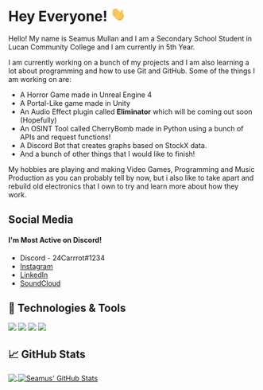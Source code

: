 <!-- More info, tips and tricks for making GitHub Profile README can be found in my article at https://towardsdatascience.com/build-a-stunning-readme-for-your-github-profile-9b80434fe5d7 -->

<!-- [![Header](https://raw.githubusercontent.com/SeamusMullan/SeamusMullan/master/readme_header.png "Header")](https://) -->

# Hey Everyone! <img src="https://raw.githubusercontent.com/SeamusMullan/SeamusMullan/master/wave.gif" width="30px">

Hello! My name is Seamus Mullan and I am a Secondary School Student in Lucan Community College and I am currently in 5th Year.

I am currently working on a bunch of my projects and I am also learning a lot about programming and how to use Git and GitHub.
Some of the things I am working on are:

- A Horror Game made in Unreal Engine 4
- A Portal-Like game made in Unity
- An Audio Effect plugin called **Eliminator** which will be coming out soon (Hopefully)
- An OSINT Tool called CherryBomb made in Python using a bunch of APIs and request functions!
- A Discord Bot that creates graphs based on StockX data.
- And a bunch of other things that I would like to finish!

My hobbies are playing and making Video Games, Programming and Music Production as you can probably tell by now, but i also like to take apart and rebuild old electronics that I own to try and learn more about how they work.

## Social Media
#### I'm Most Active on Discord!
- Discord - 24Carrrot#1234
- [Instagram](https://www.instagram.com/seamo.m/)
- [LinkedIn](https://www.linkedin.com/in/seamusmullan/)
- [SoundCloud](https://soundcloud.com/24Carrrot)
## 🔧 Technologies & Tools
![](https://img.shields.io/badge/Main_Language-Python-informational?style=for-the-badge&color=2bbc8a)
![](https://img.shields.io/badge/DAW-Ableton-ffffff?style=for-the-badge)
![](https://img.shields.io/badge/Game_Engine-Unity-informational?style=for-the-badge)
![](https://img.shields.io/badge/Game_Engine-Unreal_Engine-informational?style=for-the-badge)
## &#x1f4c8; GitHub Stats

<a href="https://github.com/SeamusMullan/SeamusMullan">
  <img align="center" src="https://github-readme-stats.vercel.app/api/top-langs/?username=SeamusMullan&hide=java,html,tex&title_color=ffffff&text_color=c9cacc&icon_color=2bbc8a&bg_color=1d1f21&langs_count=3" />
</a>
<a href="https://github.com/SeamusMullan/SeamusMullan">
  <img align="center" src="https://github-readme-stats.vercel.app/api?username=SeamusMullan&show_icons=true&line_height=27&count_private=true&title_color=ffffff&text_color=c9cacc&icon_color=2bbc8a&bg_color=1d1f21" alt="Seamus' GitHub Stats" />
</a>
